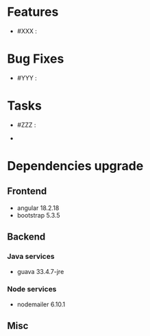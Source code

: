 
# Features

- #XXX  : 


# Bug Fixes

- #YYY :


# Tasks

- #ZZZ :

- 
# Dependencies upgrade

## Frontend
- angular 18.2.18
- bootstrap 5.3.5
  
## Backend 

### Java services 

- guava 33.4.7-jre

### Node services

- nodemailer 6.10.1


## Misc 







